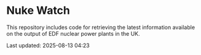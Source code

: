 # Nuke Watch

This repository includes code for retrieving the latest information available on the output of EDF nuclear power plants in the UK.

Last updated: 2025-08-13 04:23